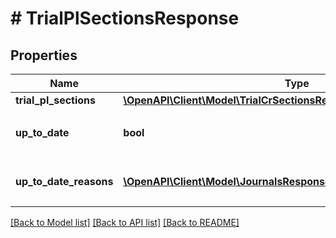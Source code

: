 # # TrialPlSectionsResponse

## Properties

Name | Type | Description | Notes
------------ | ------------- | ------------- | -------------
**trial_pl_sections** | [**\OpenAPI\Client\Model\TrialCrSectionsResponseTrialCrSections**](TrialCrSectionsResponseTrialCrSections.md) |  |
**up_to_date** | **bool** | 集計結果が最新かどうか |
**up_to_date_reasons** | [**\OpenAPI\Client\Model\JournalsResponseJournalsUpToDateReasons[]**](JournalsResponseJournalsUpToDateReasons.md) | 集計が最新でない場合の要因情報 | [optional]

[[Back to Model list]](../../README.md#models) [[Back to API list]](../../README.md#endpoints) [[Back to README]](../../README.md)
